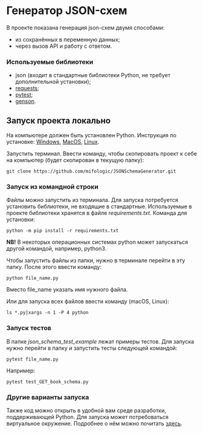 # Генератор JSON-схем

В проекте показана генерация json-схем двумя способами:
* из сохранённых в переменную данных;
* через вызов API и работу с ответом.

### Используемые библиотеки
* json (входит в стандартные библиотеки Python, не требует дополнительной установки);
* [requests](https://requests.readthedocs.io/en/latest/);
* [pytest](https://docs.pytest.org/en/7.1.x/contents.html);
* [genson](https://github.com/wolverdude/GenSON).

## Запуск проекта локально
На компьютере должен быть установлен Python. Инструкция по установке: 
[Windows](https://metanit.com/python/tutorial/1.2.php),
[MacOS](https://metanit.com/python/tutorial/1.5.php),
[Linux](https://metanit.com/python/tutorial/1.6.php).

Запустить терминал. Ввести команду, чтобы скопировать проект к себе на компьютер (будет скопирован в текущую папку):
```commandline
git clone https://github.com/mifologic/JSONSchemaGenerator.git
```

### Запуск из командной строки
Файлы можно запустить из терминала. Для запуска потребуется установить библиотеки, не входящие в стандартные. 
Используемые в проекте библиотеки хранятся в файле *requirements.txt*.
Команда для установки:
````commandline
python -m pip install -r requirements.txt
````
**NB!** В некоторых операционных системах python может запускаться другой командой, например, python3. 

Чтобы запустить файлы из папки, нужно в терминале перейти в эту папку. После этого ввести команду:
```commandline
python file_name.py
```
Вместо file_name указать имя нужного файла.

Или для запуска всех файлов ввести команду (macOS, Linux):
```commandline
ls *.py|xargs -n 1 -P 4 python
```

### Запуск тестов
В папке *json_schema_test_example* лежат примеры тестов. 
Для запуска нужно перейти в папку и запустить тесты следующей командой:
```commandline
pytest file_name.py
```
Например:
```commandline
pytest test_GET_book_schema.py
```
### Другие варианты запуска
Также код можно открыть в удобной вам среде разработки, поддерживающей Python. 
Для запуска может потребоваться виртуальное окружение. Подробнее о нём можно почитать [здесь](https://pavel-karateev.gitbook.io/intermediate-python/sredstva-razrabotki/virtual_environment). 

